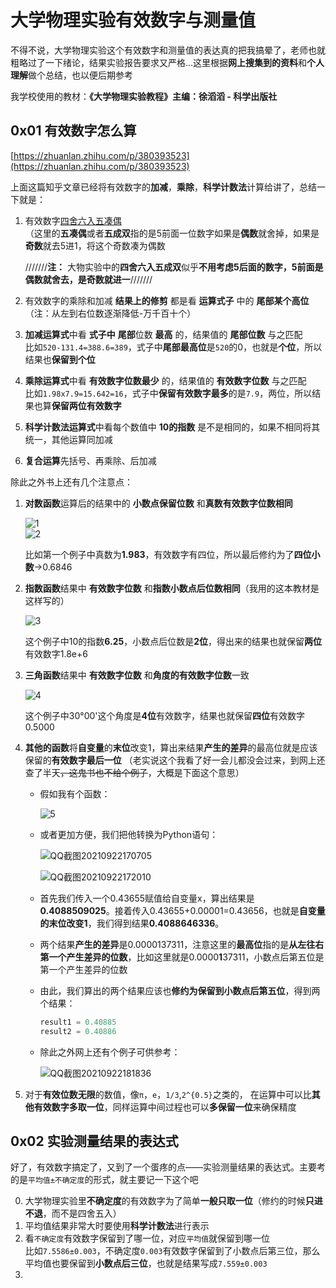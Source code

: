 # 大学物理实验有效数字与测量值  
不得不说，大学物理实验这个有效数字和测量值的表达真的把我搞晕了，老师也就粗略过了一下绪论，结果实验报告要求又严格...这里根据**网上搜集到的资料**和**个人理解**做个总结，也以便后期参考  

我学校使用的教材：**《大学物理实验教程》主编：徐滔滔 - 科学出版社**  

## 0x01 有效数字怎么算  

[https://zhuanlan.zhihu.com/p/380393523](https://zhuanlan.zhihu.com/p/380393523)  

上面这篇知乎文章已经将有效数字的**加减**，**乘除**，**科学计数法**计算给讲了，总结一下就是：

1. 有效数字[四舍六入五凑偶](https://baike.baidu.com/item/%E5%9B%9B%E8%88%8D%E5%85%AD%E5%85%A5%E4%BA%94%E6%88%90%E5%8F%8C/9062547)  
   （这里的**五凑偶**或者**五成双**指的是5前面一位数字如果是**偶数**就舍掉，如果是**奇数**就去5进1，将这个奇数凑为偶数  
   
   ///////**注：** 大物实验中的**四舍六入五成双**似乎**不用考虑5后面的数字，5前面是偶数就舍去，是奇数就进一**///////  
   
2. 有效数字的乘除和加减 **结果上的修剪** 都是看 **运算式子** 中的 **尾部某个高位**（注：从左到右位数逐渐降低-万千百十个）      
   
3. **加减运算式**中看 **式子中** **尾部**位数 **最高** 的，结果值的 **尾部位数** 与之匹配  
   比如```520-131.4=388.6=389```，式子中**尾部最高位**是```520```的0，也就是**个位**，所以结果也**保留到个位**  

4. **乘除运算式**中看 **有效数字位数最少** 的，结果值的 **有效数字位数** 与之匹配  
   比如```1.98x7.9=15.642=16```，式子中**保留有效数字最多**的是```7.9```，两位，所以结果也算**保留两位有效数字**  

5. **科学计数法运算式**中看每个数值中 **10的指数** 是不是相同的，如果不相同将其统一，其他运算同加减  
6. **复合运算**先括号、再乘除、后加减  

除此之外书上还有几个注意点：  
1. **对数函数**运算后的结果中的 **小数点保留位数** 和**真数有效数字位数相同**  

   ![1](https://user-images.githubusercontent.com/12976469/134310441-991dff70-ecba-4d41-a980-835899f7ac47.gif)  
   ![2](https://user-images.githubusercontent.com/12976469/134310689-a5e45236-820c-4dbf-8763-5a4e06b476c2.gif)  
   
   比如第一个例子中真数为**1.983**，有效数字有四位，所以最后修约为了**四位小数**->0.6846  

2. **指数函数**结果中 **有效数字位数** 和**指数小数点后位数相同**（我用的这本教材是这样写的）  

   ![3](https://user-images.githubusercontent.com/12976469/134311714-15d7095f-1c3d-4bda-b8ab-05be88c244d1.gif)  
   
   这个例子中10的指数**6.25**，小数点后位数是**2位**，得出来的结果也就保留**两位**有效数字1.8e+6  
   
3. **三角函数**结果中 **有效数字位数** 和**角度的有效数字位数**一致  

   ![4](https://user-images.githubusercontent.com/12976469/134312466-5dd55bde-7c6e-499b-a0be-bb62199e522e.gif)  
   
   这个例子中30°00'这个角度是**4位**有效数字，结果也就保留**四位**有效数字0.5000  

4. **其他的函数**将**自变量**的**末位**改变1，算出来结果**产生的差异**的最高位就是应该保留的**有效数字最后一位** （老实说这个我看了好一会儿都没会过来，到网上还查了半天<del>，这鬼书也不给个例子</del>，大概是下面这个意思）  
   
   * 假如我有个函数：  
   
      ![5](https://user-images.githubusercontent.com/12976469/134313514-81956a3e-4784-4849-b060-61cf263eaaa1.gif)  
   
   * 或者更加方便，我们把他转换为Python语句：  
   
      ![QQ截图20210922170705](https://user-images.githubusercontent.com/12976469/134315747-0056a5d7-a674-40e7-86ea-e2e57ff27342.jpg)  
   
      ![QQ截图20210922172010](https://user-images.githubusercontent.com/12976469/134317683-4bccf9b6-c4e8-476d-83af-96a8a288fa2d.jpg)  
   
   * 首先我们传入一个0.43655赋值给自变量x，算出结果是**0.4088509025**。接着传入0.43655+0.00001=0.43656，也就是**自变量的末位改变1**，我们得到结果**0.4088646336**。   
   * 两个结果**产生的差异**是0.0000137311，注意这里的**最高位**指的是**从左往右第一个产生差异的位数**，比如这里就是0.0000**1**37311，小数点后第五位是第一个产生差异的位数  
   * 由此，我们算出的两个结果应该也**修约为保留到小数点后第五位**，得到两个结果：  
     
      ```python
      result1 = 0.40885  
      result2 = 0.40886
      ```
   
   * 除此之外网上还有个例子可供参考：  
      
      ![QQ截图20210922181836](https://user-images.githubusercontent.com/12976469/134326460-20106807-ae2c-493c-bc26-68f305048add.jpg)  
      
  5. 对于**有效位数无限**的数值，像```π```，```e```，```1/3```,```2^{0.5}```之类的， 在运算中可以比**其他有效数字多取一位**，同样运算中间过程也可以**多保留一位**来确保精度  
      
## 0x02 实验测量结果的表达式  
好了，有效数字搞定了，又到了一个蛋疼的点——实验测量结果的表达式。主要考的是```平均值±不确定度```的形式，就主要记一下这个吧    

0. 大学物理实验里**不确定度**的有效数字为了简单**一般只取一位**（修约的时候**只进不退**，而不是四舍五入）  
1. 平均值结果非常大时要使用**科学计数法**进行表示  
2. 看```不确定度```有效数字保留到了哪一位，对应```平均值```就保留到哪一位  
   比如```7.5586±0.003```，不确定度```0.003```有效数字保留到了小数点后第三位，那么平均值也要保留到**小数点后三位**，也就是结果写成```7.559±0.003```  
3. 









   

